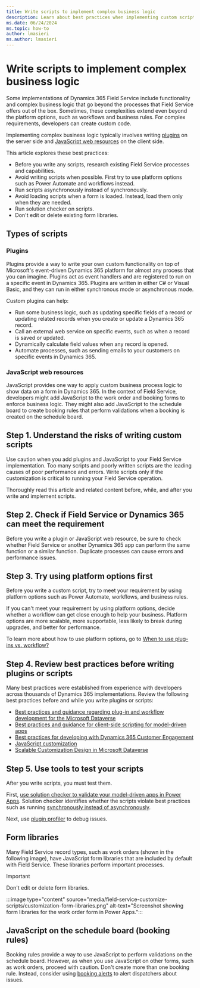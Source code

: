 ```yaml
---
title: Write scripts to implement complex business logic
description: Learn about best practices when implementing custom scripts in Dynamics 365 Field Service.
ms.date: 06/24/2024
ms.topic: how-to
author: lmasieri
ms.author: lmasieri
---
```


# Write scripts to implement complex business logic

Some implementations of Dynamics 365 Field Service include functionality and complex business logic that go beyond the processes that Field Service offers out of the box. Sometimes, these complexities extend even beyond the platform options, such as workflows and business rules. For complex requirements, developers can create custom code.

Implementing complex business logic typically involves writing [plugins](/power-apps/developer/data-platform/plug-ins) on the server side and [JavaScript web resources](/dynamics365/customerengagement/on-premises/developer/clientapi/client-scripting?view=op-9-1&preserve-view=true) on the client side.

This article explores these best practices:

- Before you write any scripts, research existing Field Service processes and capabilities.
- Avoid writing scripts when possible. First try to use platform options such as Power Automate and workflows instead.
- Run scripts asynchronously instead of synchronously.
- Avoid loading scripts when a form is loaded. Instead, load them only when they are needed.
- Run solution checker on scripts.
- Don't edit or delete existing form libraries.

## Types of scripts

### Plugins

Plugins provide a way to write your own custom functionality on top of Microsoft's event-driven Dynamics 365 platform for almost any process that you can imagine. Plugins act as event handlers and are registered to run on a specific event in Dynamics 365. Plugins are written in either C# or Visual Basic, and they can run in either synchronous mode or asynchronous mode.

Custom plugins can help:

- Run some business logic, such as updating specific fields of a record or updating related records when you create or update a Dynamics 365 record.
- Call an external web service on specific events, such as when a record is saved or updated.
- Dynamically calculate field values when any record is opened.
- Automate processes, such as sending emails to your customers on specific events in Dynamics 365.

### JavaScript web resources

JavaScript provides one way to apply custom business process logic to show data on a form in Dynamics 365. In the context of Field Service, developers might add JavaScript to the work order and booking forms to enforce business logic. They might also add JavaScript to the schedule board to create booking rules that perform validations when a booking is created on the schedule board.

## Step 1. Understand the risks of writing custom scripts

Use caution when you add plugins and JavaScript to your Field Service implementation. Too many scripts and poorly written scripts are the leading causes of poor performance and errors. Write scripts only if the customization is critical to running your Field Service operation.

Thoroughly read this article and related content before, while, and after you write and implement scripts.

## Step 2. Check if Field Service or Dynamics 365 can meet the requirement

Before you write a plugin or JavaScript web resource, be sure to check whether Field Service or another Dynamics 365 app can perform the same function or a similar function. Duplicate processes can cause errors and performance issues.

## Step 3. Try using platform options first

Before you write a custom script, try to meet your requirement by using platform options such as Power Automate, workflows, and business rules. 

If you can't meet your requirement by using platform options, decide whether a workflow can get close enough to help your business. Platform options are more scalable, more supportable, less likely to break during upgrades, and better for performance.

To learn more about how to use platform options, go to [When to use plug-ins vs. workflow?](/dynamics365/customerengagement/on-premises/developer/best-practices-sdk?view=op-9-1&preserve-view=true#when-to-use-plug-ins-vs-workflow)

## Step 4. Review best practices before writing plugins or scripts

Many best practices were established from experience with developers across thousands of Dynamics 365 implementations. Review the following best practices before and while you write plugins or scripts:

- [Best practices and guidance regarding plug-in and workflow development for the Microsoft Dataverse](/power-apps/developer/data-platform/best-practices/business-logic/)
- [Best practices and guidance for client-side scripting for model-driven apps](/power-apps/developer/model-driven-apps/best-practices/business-logic/)
- [Best practices for developing with Dynamics 365 Customer Engagement](/dynamics365/customerengagement/on-premises/developer/best-practices-sdk?view=op-9-1&preserve-view=true)
- [JavaScript customization](/power-apps/maker/model-driven-apps/design-performant-forms#javascript-customization)
- [Scalable Customization Design in Microsoft Dataverse](/power-apps/developer/data-platform/scalable-customization-design/overview)

## Step 5. Use tools to test your scripts

After you write scripts, you must test them.

First, [use solution checker to validate your model-driven apps in Power Apps](/power-apps/maker/data-platform/use-powerapps-checker). Solution checker identifies whether the scripts violate best practices such as running [synchronously instead of asynchronously](/dynamics365/customerengagement/on-premises/developer/best-practices-sdk?view=op-9-1&preserve-view=true#when-to-use-plug-ins-vs-workflow).

Next, use [plugin profiler](/power-apps/developer/data-platform/tutorial-debug-plug-in?tabs=prt) to debug issues.

## Form libraries

Many Field Service record types, such as work orders (shown in the following image), have JavaScript form libraries that are included by default with Field Service. These libraries perform important processes.

> [!IMPORTANT]
> Don't edit or delete form libraries.

:::image type="content" source="media/field-service-customize-scripts/customization-form-libraries.png" alt-text="Screenshot showing form libraries for the work order form in Power Apps.":::

## JavaScript on the schedule board (booking rules)

Booking rules provide a way to use JavaScript to perform validations on the schedule board. However, as when you use JavaScript on other forms, such as work orders, proceed with caution. Don't create more than one booking rule. Instead, consider using [booking alerts](/dynamics365/field-service/booking-alert) to alert dispatchers about issues.

